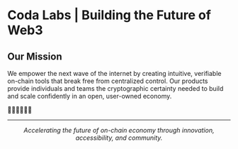 # Coda Labs | Building the Future of Web3

## Our Mission
We empower the next wave of the internet by creating intuitive, verifiable on-chain tools that break free from centralized control. Our products provide individuals and teams the cryptographic certainty needed to build and scale confidently in an open, user-owned economy.

🧑‍💼🤝🧑‍🤝‍🧑

---

<div align="center">
    <i>Accelerating the future of on-chain economy through innovation, accessibility, and community.</i>
</div>
